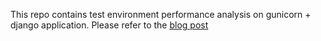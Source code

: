 This repo contains test environment performance analysis on gunicorn + django application.
Please refer to the [blog post](https://www.notion.so/kokospapa/Gunicorn-performance-analysis-on-AWS-EC2-9811b05d4c4e456db8400e1c2757dae1)

